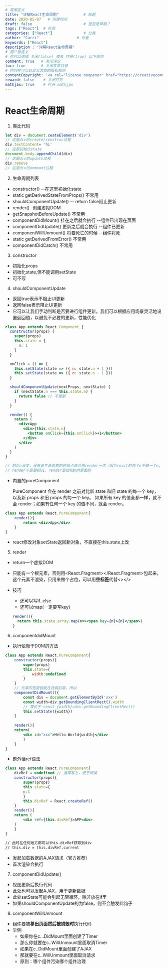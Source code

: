 ```yaml
---
# 常用定义
title: "详解React生命周期"           # 标题
date: 2020-05-07   # 创建时间
draft: false                       # 是否是草稿？
tags: ["React"]  # 标签
categories: ["React"]              # 分类
author: "Carri"                 # 作者
keywords: ["React"]
description : "详解React生命周期"
# 用户自定义
# 你可以选择 关闭(false) 或者 打开(true) 以下选项
comment: true   # 关闭评论
toc: true       # 关闭文章目录
# 你同样可以自定义文章的版权规则
contentCopyright: '<a rel="license noopener" href="https://creativecommons.org/licenses/by-nc-nd/4.0/" target="_blank">CC BY-NC-ND 4.0</a>'
reward: false	 # 关闭打赏
mathjax: true    # 打开 mathjax
---
```


# React生命周期

1. 类比代码

```jsx
let div = document.ceateElement('div')
// 这是div的create/construc过程
div.textContent= 'hi'
// 这是初始化state
document.body.appendChild(div)
// 这是div的update过程
div.remove
// 这是div的unmount过程
```

2. 生命周期列表

- constructor() --在这里初始化state
- static getDerivedStateFromProps() 不常用
- shouldComponentUpdate() -- return false阻止更新
- render() -创建虚拟DOM
- getSnapshotBeforeUpdate() 不常用
- componentDidMount() 挂在之后就会执行 --组件已出现在页面
- componentDidUpdate() 更新之后就会执行 --组件已更新
- componentWillUnmount() 将要死亡的时候 --组件将死
- static getDerivedFromError() 不常用
- componentDidCatch() 不常用

3. constructor

- 初始化props
- 初始化state,但不能调用setState
- 可不写

4. shouldComponentUpdate

- 返回true表示不阻止UI更新
- 返回false表示阻止UI更新
- 它可以让我们手动判断是否要进行组件更新，我们可以根据应用场景灵活地设置返回值，以避免不必要的更新，性能优化

```jsx
class App extends React.Component {
  constructor(props) {
    super(props)
    this.state = {
      n: 1
    }
  }

  onClick = () => {
    this.setState(state => ({ n: state.n + 1 }))
    this.setState(state => ({ n: state.n - 1 }))
  }

  shouldComponentUpdate(nextProps, nextState) {
    if (nextState.n === this.state.n) {
      return false // 不更新
    }
  }

  render() {
    return (
      <div>App
        <div>{this.state.n}
          <button onClick={this.onClick}>+1</button>
        </div>
      </div>
    )
  }
}

// 前后n没变，没有该生命周期的时候点击会再render一次（因为react的两个n不是一个n，有办法让它比比较，见后面），有的时候不会再render
// render不是更新UI，render是虚拟DOM里面的
```

- 内置的pureComponent

  PureComponent 会在 render 之前对比新 state 和旧 state 的每一个 key，以及新 props 和旧 props 的每一个 key。
  如果所有 key 的值全都一样，就不会 render；如果有任何一个 key 的值不同，就会 render。

```jsx
class App extends React.PureComponent{
	render(){
		return <div>App</div>
	}
}
```

- react修改对象setState返回新对象，不直接在this.state上改

5. render

- return一个虚拟DOM
- 只能有一个根元素，否则用<React.Fragment></React.Fragment>包起来，这个元素不渲染，只用来做个占位，可以用**空标签**代替<></>

- 技巧

  - 还可以写if..else
  - 还可以map(一定要写key)

  ```jsx
  render(){
  	return this.state.array.map(n=><span key={n}>{n}</span>)
  }
  ```

6. componentdidMount

- 执行依赖于DOM的方法

```jsx
class App extends React.PureComponent{
	constructor(props){
		super(props)
		this.state={
			width:undefined
		}
	}
	// 元素的宽度智能在挂载后取，所以
	componentDidMount(){
		const div = document.getElementById('xxx')
		const width=div.getBoundingClientRect().width
		// 等价于 const {width}=div.getBoundingClientRect()
		this.setState({width})
	}
	
	render(){
	return(
		<div id="xxx">Hello World{width}</div>
		)
	}
}
```

- 题外话ref语法

```jsx
class App extends React.PureComponent{
    divRef = undefined // 推荐写上，便于阅读
	constructor(props){
		super(props)
		this.state={
		n:1
		}
		this.divRef = React.createRef()
	}
	render(){
	return (
		<div ref={this.divRef}>APP<div>	
	)
	}
}
            
// 此时在任何地方都可以this.divRef获取到div
// this.div = this.divRef.current
```

- 发起加载数据的AJAX请求（官方推荐）
- 首次渲染会执行

7. componentDidUpdate()

- 视图更新后执行代码
- 此处也可以发起AJAX，用于更新数据
- 此处setState可能会引起无限循环，除非放在if里
- 如果shouldComponentUpdate的为false，则不会触发此钩子

8. componentWillUnmount

- 组件要被**移出页面然后被销毁时**执行代码
- 举例
  - 如果你在c...DidMount里面创建了Timer
  - 那么你就要在c..WillUnmount里面取消Timer
  - 如果在c..DidMount里面创建了AJAX
  - 那就要在c..WillUnmount里面取消请求
  - 原则：哪个组件污染哪个组件治理
